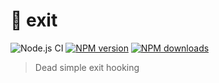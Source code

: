 # 🔧 exit

![Node.js CI](https://github.com/luludotdev/exit/workflows/Node.js%20CI/badge.svg?branch=master)
[![NPM version](https://img.shields.io/npm/v/@luludev/exit.svg?maxAge=3600)](https://www.npmjs.com/package/@luludev/exit)
[![NPM downloads](https://img.shields.io/npm/dt/@luludev/exit.svg?maxAge=3600)](https://www.npmjs.com/package/@luludev/exit)

> Dead simple exit hooking
